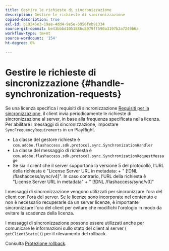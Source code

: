 ```yaml
---
title: Gestire le richieste di sincronizzazione
description: Gestire le richieste di sincronizzazione
copied-description: true
exl-id: b19245e3-19ae-4dd4-9e5e-6956feb91334
source-git-commit: be43bbbd1051886c8979ff590a3197b2a7249b6a
workflow-type: tm+mt
source-wordcount: '154'
ht-degree: 0%

---
```


# Gestire le richieste di sincronizzazione {#handle-synchronization-requests}

Se una licenza specifica i requisiti di sincronizzazione  [Requisiti per la sincronizzazione,](../../protecting-content/introduction/usage-rules/authentication/synchronization.md) il client invia periodicamente le richieste di sincronizzazione al server, in base alla frequenza specificata nella licenza. Per abilitare i messaggi di sincronizzazione, impostare `SyncFrequencyRequirements` in un PlayRight.

* La classe del gestore richieste è `com.adobe.flashaccess.sdk.protocol.sync.SynchronizationHandler`
* La classe del messaggio di richiesta è `com.adobe.flashaccess.sdk.protocol.sync.SynchronizationRequestMessage`
* Se sia il client che il server supportano la versione 5 del protocollo, l’URL della richiesta è &quot;License Server URL in metadata: + &quot; [!DNL /flashaccess/sync/v4]&quot;. In caso contrario, l’URL della richiesta è &quot;License Server URL in metadata&quot; + &quot; [!DNL /flashaccess/sync/v3]&quot;

I messaggi di sincronizzazione vengono utilizzati per sincronizzare l&#39;ora del client con l&#39;ora del server. Se le licenze sono incorporate nel contenuto e non è necessario recuperarle da un server licenze, è importante sincronizzare l&#39;ora del client per evitare che modifichi l&#39;orologio in modo da evitare la scadenza della licenza.

I messaggi di sincronizzazione possono essere utilizzati anche per comunicare le informazioni sullo stato del client al server ( `getClientState()`) per il rilevamento del rollback.

Consulta [Protezione rollback](../../protecting-content/implementing-the-license-server/processing-drm-requests.md#rollback-detection).
